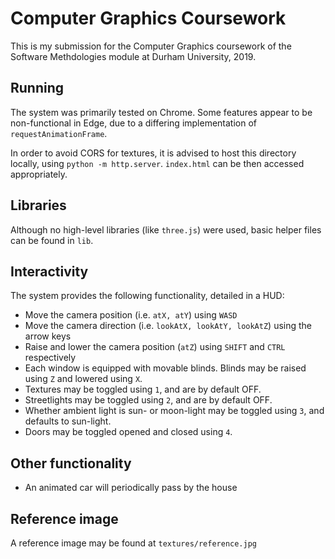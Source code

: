 # Computer Graphics Coursework

This is my submission for the Computer Graphics coursework of the Software Methdologies module at Durham University, 2019.

## Running

The system was primarily tested on Chrome. Some features appear to be non-functional in Edge, due to a 
differing implementation of `requestAnimationFrame`. 

In order to avoid CORS for textures, it is advised to host this directory locally,
using `python -m http.server`. `index.html` can be then accessed appropriately. 

## Libraries

Although no high-level libraries (like `three.js`) were used, basic helper files can be found in `lib`.

## Interactivity

The system provides the following functionality, detailed in a HUD:

* Move the camera position (i.e. `atX, atY`) using `WASD`
* Move the camera direction (i.e. `lookAtX, lookAtY, lookAtZ`) using the arrow keys
* Raise and lower the camera position (`atZ`) using `SHIFT` and `CTRL` respectively
* Each window is equipped with movable blinds. Blinds may be raised using `Z` and lowered using `X`.
* Textures may be toggled using `1`, and are by default OFF.
* Streetlights may be toggled using `2`, and are by default OFF.
* Whether ambient light is sun- or moon-light may be toggled using `3`, and defaults to sun-light.
* Doors may be toggled opened and closed using `4`.

## Other functionality

* An animated car will periodically pass by the house

## Reference image

A reference image may be found at `textures/reference.jpg`